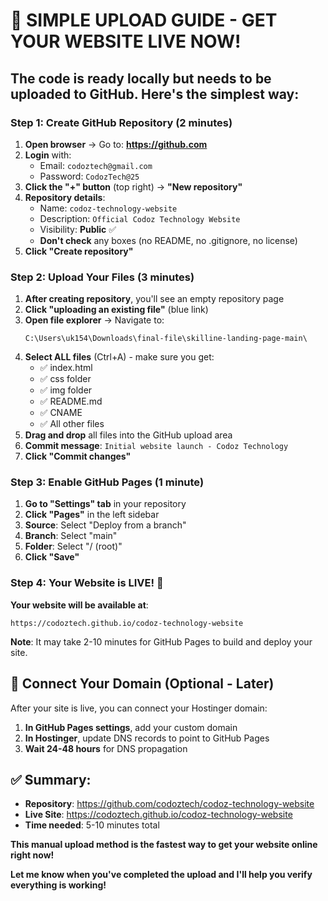 # 🚀 SIMPLE UPLOAD GUIDE - GET YOUR WEBSITE LIVE NOW!

## The code is ready locally but needs to be uploaded to GitHub. Here's the simplest way:

### Step 1: Create GitHub Repository (2 minutes)

1. **Open browser** → Go to: **https://github.com**
2. **Login** with:
   - Email: `codoztech@gmail.com`
   - Password: `CodozTech@25`
3. **Click the "+" button** (top right) → **"New repository"**
4. **Repository details**:
   - Name: `codoz-technology-website`
   - Description: `Official Codoz Technology Website`
   - Visibility: **Public** ✅
   - **Don't check** any boxes (no README, no .gitignore, no license)
5. **Click "Create repository"**

### Step 2: Upload Your Files (3 minutes)

1. **After creating repository**, you'll see an empty repository page
2. **Click "uploading an existing file"** (blue link)
3. **Open file explorer** → Navigate to:
   ```
   C:\Users\uk154\Downloads\final-file\skilline-landing-page-main\
   ```
4. **Select ALL files** (Ctrl+A) - make sure you get:
   - ✅ index.html
   - ✅ css folder
   - ✅ img folder  
   - ✅ README.md
   - ✅ CNAME
   - ✅ All other files
5. **Drag and drop** all files into the GitHub upload area
6. **Commit message**: `Initial website launch - Codoz Technology`
7. **Click "Commit changes"**

### Step 3: Enable GitHub Pages (1 minute)

1. **Go to "Settings" tab** in your repository
2. **Click "Pages"** in the left sidebar
3. **Source**: Select "Deploy from a branch"
4. **Branch**: Select "main"
5. **Folder**: Select "/ (root)"
6. **Click "Save"**

### Step 4: Your Website is LIVE! 🎉

**Your website will be available at**:
```
https://codoztech.github.io/codoz-technology-website
```

**Note**: It may take 2-10 minutes for GitHub Pages to build and deploy your site.

## 🔗 Connect Your Domain (Optional - Later)

After your site is live, you can connect your Hostinger domain:

1. **In GitHub Pages settings**, add your custom domain
2. **In Hostinger**, update DNS records to point to GitHub Pages
3. **Wait 24-48 hours** for DNS propagation

## ✅ Summary:
- **Repository**: https://github.com/codoztech/codoz-technology-website
- **Live Site**: https://codoztech.github.io/codoz-technology-website
- **Time needed**: 5-10 minutes total

**This manual upload method is the fastest way to get your website online right now!**

**Let me know when you've completed the upload and I'll help you verify everything is working!**